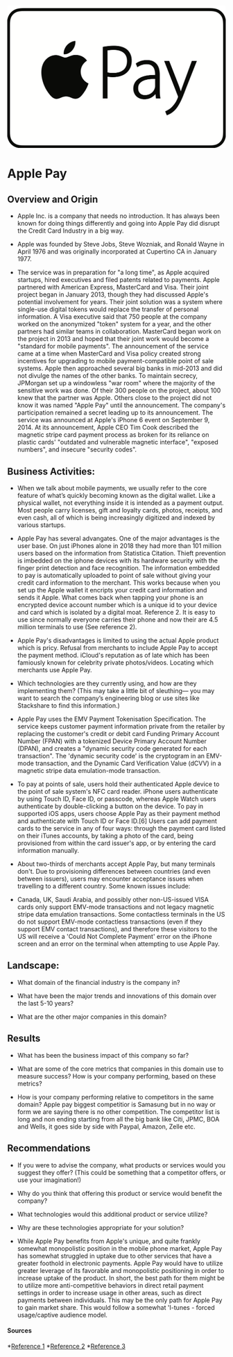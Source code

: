 ![apple](apple%20pay.png)
# Apple Pay 

## Overview and Origin

* Apple Inc. is a company that needs no introduction. It has always been known for doing things differently and going into Apple Pay did disrupt the Credit Card Industry in a big way.

* Apple was founded by Steve Jobs, Steve Wozniak, and Ronald Wayne in April 1976 and was originally incorporated at Cupertino CA in January 1977.

* The service was in preparation for "a long time", as Apple acquired startups, hired executives and filed patents related to payments. Apple partnered with American Express, MasterCard and Visa. Their joint project began in January 2013, though they had discussed Apple's potential involvement for years. Their joint solution was a system where single-use digital tokens would replace the transfer of personal information. A Visa executive said that 750 people at the company worked on the anonymized "token" system for a year, and the other partners had similar teams in collaboration. MasterCard began work on the project in 2013 and hoped that their joint work would become a "standard for mobile payments". The announcement of the service came at a time when MasterCard and Visa policy created strong incentives for upgrading to mobile payment-compatible point of sale systems. Apple then approached several big banks in mid-2013 and did not divulge the names of the other banks. To maintain secrecy, JPMorgan set up a windowless "war room" where the majority of the sensitive work was done. Of their 300 people on the project, about 100 knew that the partner was Apple. Others close to the project did not know it was named "Apple Pay" until the announcement. The company's participation remained a secret leading up to its announcement. The service was announced at Apple's iPhone 6 event on September 9, 2014. At its announcement, Apple CEO Tim Cook described the magnetic stripe card payment process as broken for its reliance on plastic cards' "outdated and vulnerable magnetic interface", "exposed numbers", and insecure "security codes".

## Business Activities:

* When we talk about mobile payments, we usually refer to the core feature of what’s quickly becoming known as the digital wallet. Like a physical wallet, not everything inside it is intended as a payment output. Most people carry licenses, gift and loyalty cards, photos, receipts, and even cash, all of which is being increasingly digitized and indexed by various startups.

* Apple Pay has several advangates. One of the major advantages is the user base. On just iPhones alone in 2018 they had more than 101 million users based on the information from Statistica Citation. Thieft prevention is imbedded on the iphone devices with its hardware security with the finger print detection and face recognition. The information embedded to pay is automatically uploaded to point of sale without giving your credit card information to the merchant. This works because when you set up the Apple wallet it encripts your credit card information and sends it Apple. What comes back when tapping your phone is an encrypted device account number which is a unique id to your device and card which is isolated by a digital moat. Reference 2. It is easy to use since normally everyone carries their phone and now their are 4.5 million terminals to use (See reference 2).

* Apple Pay's disadvantages is limited to using the actual Apple product which is pricy. Refusal from merchants to include Apple Pay to accept the payment method. iCloud's reputation as of late which has been famiously known for celebrity private photos/videos. Locating which merchants use Apple Pay.

* Which technologies are they currently using, and how are they implementing them? (This may take a little bit of sleuthing–– you may want to search the company’s engineering blog or use sites like Stackshare to find this information.)

* Apple Pay uses the EMV Payment Tokenisation Specification. The service keeps customer payment information private from the retailer by replacing the customer's credit or debit card Funding Primary Account Number (FPAN) with a tokenized Device Primary Account Number (DPAN), and creates a "dynamic security code generated for each transaction". The 'dynamic security code' is the cryptogram in an EMV-mode transaction, and the Dynamic Card Verification Value (dCVV) in a magnetic stripe data emulation-mode transaction. 

* To pay at points of sale, users hold their authenticated Apple device to the point of sale system's NFC card reader. iPhone users authenticate by using Touch ID, Face ID, or passcode, whereas Apple Watch users authenticate by double-clicking a button on the device. To pay in supported iOS apps, users choose Apple Pay as their payment method and authenticate with Touch ID or Face ID.[6] Users can add payment cards to the service in any of four ways: through the payment card listed on their iTunes accounts, by taking a photo of the card, being provisioned from within the card issuer's app, or by entering the card information manually.

* About two-thirds of merchants accept Apple Pay, but many terminals don't. Due to provisioning differences between countries (and even between issuers), users may encounter acceptance issues when travelling to a different country. Some known issues include:

* Canada, UK, Saudi Arabia, and possibly other non-US-issued VISA cards only support EMV-mode transactions and not legacy magnetic stripe data emulation transactions. Some contactless terminals in the US do not support EMV-mode contactless transactions (even if they support EMV contact transactions), and therefore these visitors to the US will receive a 'Could Not Complete Payment' error on the iPhone screen and an error on the terminal when attempting to use Apple Pay.

## Landscape:

* What domain of the financial industry is the company in?

* What have been the major trends and innovations of this domain over the last 5-10 years?

* What are the other major companies in this domain?


## Results

* What has been the business impact of this company so far?

* What are some of the core metrics that companies in this domain use to measure success? How is your company performing, based on these metrics?

* How is your company performing relative to competitors in the same domain?
Apple pay biggest competitior is Samasung but in no way or form we are saying there is no other competition. The competitor list is long and non ending starting from all the big bank like Citi, JPMC, BOA and Wells, it goes side by side with Paypal, Amazon, Zelle etc.

## Recommendations

* If you were to advise the company, what products or services would you suggest they offer? (This could be something that a competitor offers, or use your imagination!)

* Why do you think that offering this product or service would benefit the company?

* What technologies would this additional product or service utilize?

* Why are these technologies appropriate for your solution?
* While Apple Pay benefits from Apple's unique, and quite frankly somewhat monopolistic position in the mobile phone market, Apple Pay has somewhat struggled in uptake due to other services that have a greater foothold in electronic payments. Apple Pay would have to utilize greater leverage of its favorable and monopolistic positioning in order to increase uptake of the product. In short, the best path for them might be to utilize more anti-competitive behaviors in direct retail payment settings in order to increase usage in other areas, such as direct payments between individuals. This may be the only path for Apple Pay to gain market share. This would follow a somewhat 'I-tunes - forced usage/captive audience model.

#### Sources
*[Reference 1](https://en.wikipedia.org/wiki/Apple_Pay)
*[Reference 2](https://en.wikipedia.org/wiki/Apple_Inc)
*[Reference 3](https://simplymac.com/pay-it-forward-the-advantages-of-apple-pay/#:~:text=The%20good%20news%20is%20that,or%20your%20Apple%20Watch%20passcode)

